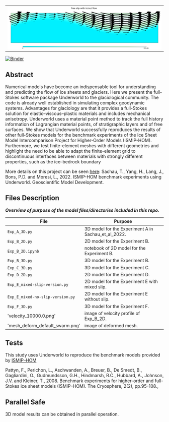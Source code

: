 <table><tr><td><img src='./velocity_10000.0.png'></td></tr></table>

[![Binder](https://mybinder.org/badge_logo.svg)](https://mybinder.org/v2/gh/underworld-community/template-project/master)

Abstract
-----
Numerical models have become an indispensable tool for understanding and predicting the flow of ice
sheets and glaciers. Here we present the full-Stokes software
package Underworld to the glaciological community. The
code is already well established in simulating complex geodynamic systems. Advantages for glaciology are that it provides a full-Stokes solution for elastic–viscous–plastic materials and includes mechanical anisotropy. Underworld uses a
material point method to track the full history information of
Lagrangian material points, of stratigraphic layers and of free
surfaces. We show that Underworld successfully reproduces
the results of other full-Stokes models for the benchmark experiments of the Ice Sheet Model Intercomparison Project for
Higher-Order Models (ISMIP-HOM). Furthermore, we test
finite-element meshes with different geometries and highlight the need to be able to adapt the finite-element grid to
discontinuous interfaces between materials with strongly different properties, such as the ice–bedrock boundary


More details on this project can be seen [here](https://doi.org/10.5194/gmd-15-1-2022):
Sachau, T., Yang, H., Lang, J., Bons, P.D. and Moresi, L., 2022. ISMIP-HOM benchmark experiments using Underworld. Geoscientific Model Development. 



Files Description
-----
**_Overview of purpose of the model files/directories included in this repo._**

File | Purpose
--- | ---
`Exp_A_3D.py` | 3D model for the Experiment A in Sachau_et_al_2022. 
`Exp_B_2D.py` | 2D model for the Experiment B. 
`Exp_B_2D.ipynb` | notebook of 2D model for the Experiment B.
`Exp_B_3D.py` | 3D model for the Experiment B.
`Exp_C_3D.py` | 3D model for the Experiment C.
`Exp_D_2D.py` | 2D model for the Experiment D.
`Exp_E_mixed-slip-version.py` | 2D model for the Experiment E with mixed slip.
`Exp_E_mixed-no-slip-version.py` | 2D model for the Experiment E without slip.
`Exp_F_3D.py` | 3D model for the Experiment F.
'velocity_10000.0.png' | image of velocity profile of Exp_B_2D.
'mesh_deform_default_swarm.png' | image of deformed mesh.

Tests
-----

This study uses Underworld to reproduce the benchmark models provided by [ISMIP–HOM](https://doi.org/10.5194/tc-2-95-2008)

Pattyn, F., Perichon, L., Aschwanden, A., Breuer, B., De Smedt, B., Gagliardini, O., Gudmundsson, G.H., Hindmarsh, R.C., Hubbard, A., Johnson, J.V. and Kleiner, T., 2008. Benchmark experiments for higher-order and full-Stokes ice sheet models (ISMIP–HOM). The Cryosphere, 2(2), pp.95-108., 

Parallel Safe
-------------
3D model results can be obtained in parallel operation.

 
